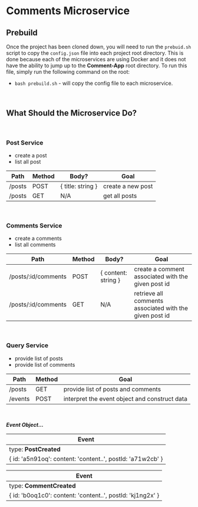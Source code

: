 # Comments Microservice

## Prebuild
Once the project has been cloned down, you will need to run the `prebuid.sh` script to copy the `config.json` file into each project root directory. This is done because each of the microservices are using Docker and it does not have the ability to jump up to the **Comment-App** root directory. To run this file, simply run the following command on the root:

- `bash prebuild.sh` - will copy the config file to each microservice.

<br>

## What Should the Microservice Do?

<br>

### **Post Service**
- create a post
- list all post


|Path  | Method | Body? | Goal |
|--|--|--|--|
| /posts | POST | { title: string } | create a new post |
|/posts|GET|N/A|get all posts|

<br>

### **Comments Service**
- create a comments
- list all comments

|Path  | Method | Body? | Goal |
|--|--|--|--|
| /posts/:id/comments | POST | { content: string } | create a comment associated with the given post id |
|/posts/:id/comments|GET|N/A|retrieve all comments associated with the given post id|
<br>

### **Query Service**
- provide list of posts
- provide list of comments

|Path  | Method | Goal |
|--|--|--|
| /posts | GET | provide list of posts and comments
| /events | POST | interpret the event object and construct data

<br>

_**Event Object...**_

|Event|
|--|
|type: **PostCreated**|
|{ id: 'a5n91oq': content: 'content..', postId: 'a71w2cb' }|

|Event|
|--|
|type: **CommentCreated**|
|{ id: 'b0oq1c0': content: 'content..', postId: 'kj1ng2x' }|